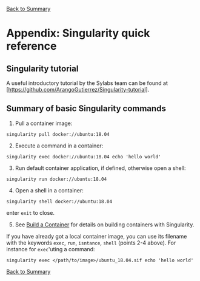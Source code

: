 [Back to Summary](README.md)


# Appendix: Singularity quick reference

## Singularity tutorial

A useful introductory tutorial by the Sylabs team can be found at [https://github.com/ArangoGutierrez/Singularity-tutorial].


## Summary of basic Singularity commands

1. Pull a container image:
```
singularity pull docker://ubuntu:18.04
```

2. Execute a command in a container:
```
singularity exec docker://ubuntu:18.04 echo 'hello world'
```

3. Run default container application, if defined, otherwise open a shell:
```
singularity run docker://ubuntu:18.04
```

4. Open a shell in a container:
```
singularity shell docker://ubuntu:18.04
```
enter `exit` to close.

5. See [Build a Container](https://sylabs.io/guides/3.3/user-guide/build_a_container.html) for details on building containers with Singularity.

If you have already got a local container image, you can use its filename with the keywords `exec`, `run`, `isntance`, `shell` (points 2-4 above). For instance for `exec`'uting a command:
```
singularity exec </path/to/image>/ubuntu_18.04.sif echo 'hello world'
```


[Back to Summary](README.md)
